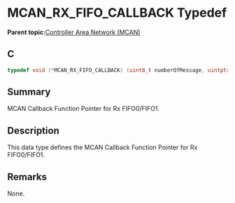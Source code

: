 # MCAN\_RX\_FIFO\_CALLBACK Typedef

**Parent topic:**[Controller Area Network \(MCAN\)](GUID-C9F1E50C-1EF0-4941-A9CB-89808C7C54AF.md)

## C

```c
typedef void (*MCAN_RX_FIFO_CALLBACK) (uint8_t numberOfMessage, uintptr_t contextHandle);

```

## Summary

MCAN Callback Function Pointer for Rx FIFO0/FIFO1.

## Description

This data type defines the MCAN Callback Function Pointer for Rx FIFO0/FIFO1.

## Remarks

None.

